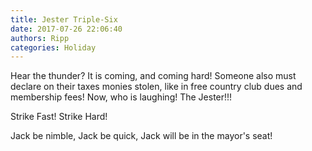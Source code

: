 ```yaml
---
title: Jester Triple-Six
date: 2017-07-26 22:06:40
authors: Ripp
categories: Holiday
---
```


 Hear the thunder? It is coming, and coming hard! Someone also must declare on their taxes monies stolen, like in free country club dues and membership fees! 
Now, who is laughing! The Jester!!!

Strike Fast! Strike Hard! 

Jack be nimble,
Jack be quick,
Jack will be in the mayor's seat!